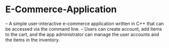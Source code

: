 # E-Commerce-Application
– A simple user-interactive e-commerce application written in C++ that can be accessed via the command line. – Users can create account, add items to the cart, and the app administrator can manage the user accounts and the items in the inventory.
